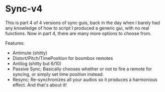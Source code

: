 # Sync-v4
This is part 4 of 4 versions of sync guis, back in the day when I barely had any knowledge of how to script I produced a generic gui, with no real functions. Now in part 4, there are many more options to choose from.

Features:

- Antimute (shitty)
- Distort/Pitch/TimePosition for boombox remotes
- Antilog (shitty but 6/10)
- Passive Sync; Basically chooses whether or not to fire a remote for syncing, or simply set time position instead.
- Resync; Re-synchronizes all your audios so it produces a harmonious effect. And that's about it!
